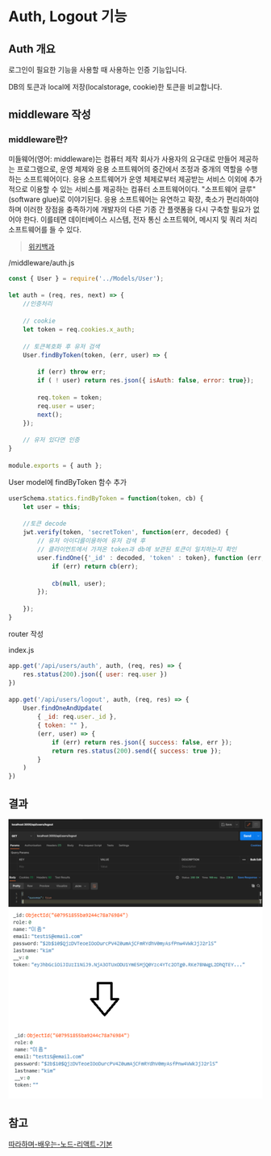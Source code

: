 # Auth, Logout 기능

## Auth 개요

로그인이 필요한 기능을 사용할 때 사용하는 인증 기능입니다.

DB의 토큰과 local에 저장(localstorage, cookie)한 토큰을 비교합니다.

## middleware 작성

### middleware란?

미들웨어(영어: middleware)는 컴퓨터 제작 회사가 사용자의 요구대로 만들어 제공하는 프로그램으로, 운영 체제와 응용 소프트웨어의 중간에서 조정과 중개의 역할을 수행하는 소프트웨어이다. 응용 소프트웨어가 운영 체제로부터 제공받는 서비스 이외에 추가적으로 이용할 수 있는 서비스를 제공하는 컴퓨터 소프트웨어이다. "소프트웨어 글루"(software glue)로 이야기된다. 응용 소프트웨어는 유연하고 확장, 축소가 편리하여야 하며 이러한 장점을 충족하기에 개발자의 다른 기종 간 플랫폼을 다시 구축할 필요가 없어야 한다. 이를테면 데이터베이스 시스템, 전자 통신 소프트웨어, 메시지 및 쿼리 처리 소프트웨어를 들 수 있다.

> [위키백과](https://ko.wikipedia.org/wiki/%EB%AF%B8%EB%93%A4%EC%9B%A8%EC%96%B4)

/middleware/auth.js

```js
const { User } = require('../Models/User');

let auth = (req, res, next) => {
    //인증처리
    
    // cookie
    let token = req.cookies.x_auth;

    // 토큰복호화 후 유저 검색
    User.findByToken(token, (err, user) => {

        if (err) throw err;
        if ( ! user) return res.json({ isAuth: false, error: true});

        req.token = token;
        req.user = user;
        next();
    });
    
    // 유저 있다면 인증
}

module.exports = { auth };
```

User model에 findByToken 함수 추가

```js
userSchema.statics.findByToken = function(token, cb) {
    let user = this;

    //토큰 decode
    jwt.verify(token, 'secretToken', function(err, decoded) {
        // 유저 아이디를이용하여 유저 검색 후
        // 클라이언트에서 가져온 token과 db에 보관된 토큰이 일치하는지 확인
        user.findOne({'_id' : decoded, 'token' : token}, function (err, user) {
            if (err) return cb(err);

            cb(null, user);
        });

    });
}
```

router 작성

index.js

```js
app.get('/api/users/auth', auth, (req, res) => {
	res.status(200).json({ user: req.user })
})

app.get('/api/users/logout', auth, (req, res) => {
	User.findOneAndUpdate(
		{ _id: req.user._id }, 
		{ token: "" }, 
		(err, user) => {
			if (err) return res.json({ success: false, err });
			return res.status(200).send({ success: true });
		}
	)
})
```

## 결과

<img src="./images/logout.png" />

<img src="./images/logout_db.png" />

## 참고
[따라하며-배우는-노드-리액트-기본](https://www.inflearn.com/course/%EB%94%B0%EB%9D%BC%ED%95%98%EB%A9%B0-%EB%B0%B0%EC%9A%B0%EB%8A%94-%EB%85%B8%EB%93%9C-%EB%A6%AC%EC%95%A1%ED%8A%B8-%EA%B8%B0%EB%B3%B8/lecture/37075?tab=note)

